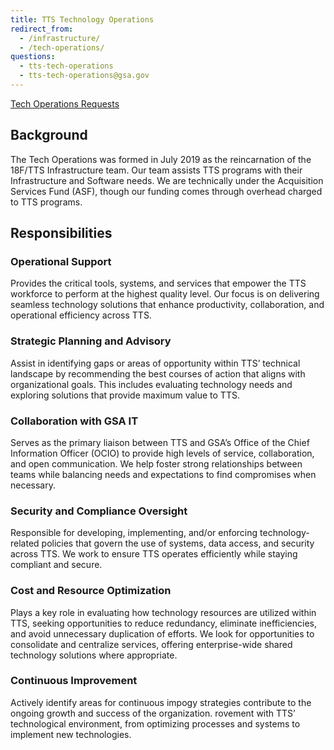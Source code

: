 ```yaml
---
title: TTS Technology Operations
redirect_from:
  - /infrastructure/
  - /tech-operations/
questions:
  - tts-tech-operations
  - tts-tech-operations@gsa.gov
---
```


[Tech Operations Requests](https://gsa.servicenowservices.com/sp?id=sc_cat_item&sys_id=f283c6001bbcd614a546a6cbe54bcbd8)

## Background

The Tech Operations was formed in July 2019 as the reincarnation of the 18F/TTS
Infrastructure team. Our team assists TTS programs with their Infrastructure and Software needs. 
We are technically under the Acquisition Services Fund (ASF),
though our funding comes through overhead charged to TTS programs.

## Responsibilities

### Operational Support
Provides the critical tools, systems, and services that empower the TTS workforce to perform at the highest quality level. Our focus is on delivering seamless technology solutions that enhance productivity, collaboration, and operational efficiency across TTS.

### Strategic Planning and Advisory
Assist in identifying gaps or areas of opportunity within TTS’ technical landscape by recommending the best courses of action that aligns with organizational goals. This includes evaluating technology needs and exploring solutions that provide maximum value to TTS. 

### Collaboration with GSA IT
Serves as the primary liaison between TTS and GSA’s Office of the Chief Information Officer (OCIO) to provide high levels of service, collaboration, and open communication. We help foster strong relationships between teams while balancing needs and expectations to find compromises when necessary.

### Security and Compliance Oversight
Responsible for developing, implementing, and/or enforcing technology-related policies that govern the use of systems, data access, and security across TTS. We work to ensure TTS operates efficiently while staying compliant and secure. 

### Cost and Resource Optimization
Plays a key role in evaluating how technology resources are utilized within TTS, seeking opportunities to reduce redundancy, eliminate inefficiencies, and avoid unnecessary duplication of efforts. We look for opportunities to consolidate and centralize services, offering enterprise-wide shared technology solutions where appropriate. 

### Continuous Improvement
Actively identify areas for continuous impogy strategies contribute to the ongoing growth and success of the organization. rovement with TTS’ technological environment, from optimizing processes and systems to implement new technologies. 

